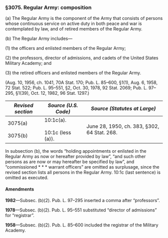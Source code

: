 ### §3075. Regular Army: composition ###

(a) The Regular Army is the component of the Army that consists of persons whose continuous service on active duty in both peace and war is contemplated by law, and of retired members of the Regular Army.

(b) The Regular Army includes—

(1) the officers and enlisted members of the Regular Army;

(2) the professors, director of admissions, and cadets of the United States Military Academy; and

(3) the retired officers and enlisted members of the Regular Army.

(Aug. 10, 1956, ch. 1041, 70A Stat. 170; Pub. L. 85–600, §1(1), Aug. 6, 1958, 72 Stat. 522; Pub. L. 95–551, §2, Oct. 30, 1978, 92 Stat. 2069; Pub. L. 97–295, §1(39), Oct. 12, 1982, 96 Stat. 1297.)

|   *Revised section*    |        *Source (U.S. Code)*        |       *Source (Statutes at Large)*        |
|------------------------|------------------------------------|-------------------------------------------|
|3075(a)<br/><br/>3075(b)|10:1c(a).<br/><br/>10:1c (less (a)).|June 28, 1950, ch. 383, §302, 64 Stat. 268.|

In subsection (b), the words “holding appointments or enlisted in the Regular Army as now or hereafter provided by law”, “and such other persons as are now or may hereafter be specified by law”, and “commissioned \* \* \* warrant officers” are omitted as surplusage, since the revised section lists all persons in the Regular Army. 10:1c (last sentence) is omitted as executed.

#### Amendments ####

**1982**—Subsec. (b)(2). Pub. L. 97–295 inserted a comma after “professors”.

**1978**—Subsec. (b)(2). Pub. L. 95–551 substituted “director of admissions” for “registrar”.

**1958**—Subsec. (b)(2). Pub. L. 85–600 included the registrar of the Military Academy.